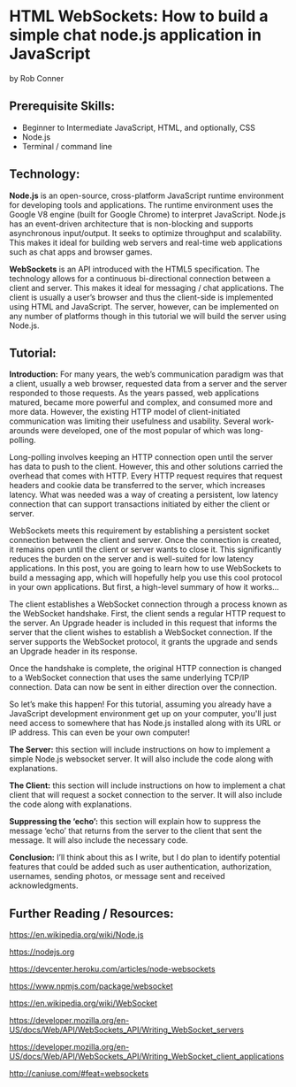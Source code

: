 # HTML WebSockets: How to build a simple chat node.js application in JavaScript
by Rob Conner


## Prerequisite Skills:

*	Beginner to Intermediate JavaScript, HTML, and optionally, CSS
*	Node.js
*	Terminal / command line

## Technology:

**Node.js** is an open-source, cross-platform JavaScript runtime environment for developing tools and applications. The runtime environment uses the Google V8 engine (built for Google Chrome) to interpret JavaScript. Node.js has an event-driven architecture that is non-blocking and supports asynchronous input/output. It seeks to optimize throughput and scalability. This makes it ideal for building web servers and real-time web applications such as chat apps and browser games.

**WebSockets** is an API introduced with the HTML5 specification. The technology allows for a continuous bi-directional connection between a client and server. This makes it ideal for messaging / chat applications. The client is usually a user’s browser and thus the client-side is implemented using HTML and JavaScript. The server, however, can be implemented on any number of platforms though in this tutorial we will build the server using Node.js.

## Tutorial:

**Introduction:** For many years, the web’s communication paradigm was that a client, usually a web browser, requested data from a server and the server responded to those requests. As the years passed, web applications matured, became more powerful and complex, and consumed more and more data. However, the existing HTTP model of client-initiated communication was limiting their usefulness and usability. Several work-arounds were developed, one of the most popular of which was long-polling.

Long-polling involves keeping an HTTP connection open until the server has data to push to the client. However, this and other solutions carried the overhead that comes with HTTP. Every HTTP request requires that request headers and cookie data be transferred to the server, which increases latency. What was needed was a way of creating a persistent, low latency connection that can support transactions initiated by either the client or server.  

WebSockets meets this requirement by establishing a persistent socket connection between the client and server. Once the connection is created, it remains open until the client or server wants to close it. This significantly reduces the burden on the server and is well-suited for low latency applications. In this post, you are going to learn how to use WebSockets to build a messaging app, which will hopefully help you use this cool protocol in your own applications. But first, a high-level summary of how it works…

The client establishes a WebSocket connection through a process known as the WebSocket handshake. First, the client sends a regular HTTP request to the server. An Upgrade header is included in this request that informs the server that the client wishes to establish a WebSocket connection. If the server supports the WebSocket protocol, it grants the upgrade and sends an Upgrade header in its response.

Once the handshake is complete, the original HTTP connection is changed to a WebSocket connection that uses the same underlying TCP/IP connection. Data can now be sent in either direction over the connection.

So let’s make this happen! For this tutorial, assuming you already have a JavaScript development environment get up on your computer, you'll just need access to somewhere that has Node.js installed along with its URL or IP address. This can even be your own computer!

**The Server:** this section will include instructions on how to implement a simple Node.js websocket server. It will also include the code along with explanations.

**The Client:** this section will include instructions on how to implement a chat client that will request a socket connection to the server. It will also include the code along with explanations.

**Suppressing the ‘echo’:** this section will explain how to suppress the message ‘echo’ that returns from the server to the client that sent the message. It will also include the necessary code.

**Conclusion:** I’ll think about this as I write, but I do plan to identify potential features that could be added such as user authentication, authorization, usernames, sending photos, or message sent and received acknowledgments.



## Further Reading / Resources:

https://en.wikipedia.org/wiki/Node.js

https://nodejs.org

https://devcenter.heroku.com/articles/node-websockets

https://www.npmjs.com/package/websocket

https://en.wikipedia.org/wiki/WebSocket

https://developer.mozilla.org/en-US/docs/Web/API/WebSockets_API/Writing_WebSocket_servers

https://developer.mozilla.org/en-US/docs/Web/API/WebSockets_API/Writing_WebSocket_client_applications

http://caniuse.com/#feat=websockets
